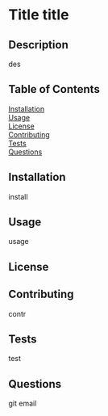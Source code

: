 # Title title

## Description 
des

## Table of Contents
[Installation](#Installation)  
[Usage](#Usage)  
[License](#License)  
[Contributing](#Contributing)  
[Tests](#Tests)  
[Questions](#Questions)  

## Installation
install

## Usage
usage

## License


## Contributing
contr

## Tests
test

## Questions
git
email